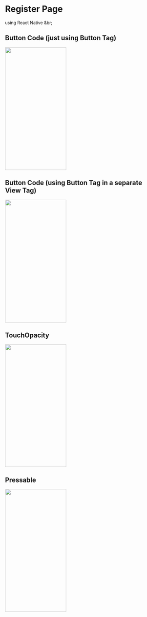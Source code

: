 # Register Page
using React Native
&br;
## Button Code (just using Button Tag)
<img src="https://github.com/Anujesh-Ansh/Register-Page/assets/110138469/7d40a05f-1cf6-4bf1-952a-fe67dbb22417" width="200" height="400" />

## Button Code (using Button Tag in a separate View Tag)
<img src="https://github.com/Anujesh-Ansh/Register-Page/assets/110138469/4bda0f91-eecc-4071-a5e9-b7b0f8b868b6" width="200" height="400" />

## TouchOpacity
<img src="https://github.com/Anujesh-Ansh/Register-Page/assets/110138469/c75e6f69-9928-4d7f-bd23-1e5d480ad8f2" width="200" height="400" />

## Pressable
<img src="https://github.com/Anujesh-Ansh/Register-Page/assets/110138469/7bd11a1f-b7ca-4cef-a584-3b75044f581c" width="200" height="400" />

